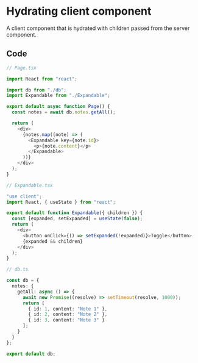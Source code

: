 # Hydrating client component

A client component that is hydrated with children passed from the server component.

## Code

```typescript
// Page.tsx

import React from "react";

import db from "./db";
import Expandable from "./Expandable";

export default async function Page() {
  const notes = await db.notes.getAll();

  return (
    <div>
      {notes.map((note) => (
        <Expandable key={note.id}>
          <p>{note.content}</p>
        </Expandable>
      ))}
    </div>
  );
}

```

```typescript
// Expandable.tsx

"use client";
import React, { useState } from "react";

export default function Expandable({ children }) {
  const [expanded, setExpanded] = useState(false);
  return (
    <div>
      <button onClick={() => setExpanded(!expanded)}>Toggle</button>
      {expanded && children}
    </div>
  );
}

```

```typescript
// db.ts

const db = {
  notes: {
    getAll: async () => {
      await new Promise((resolve) => setTimeout(resolve, 1000));
      return [
        { id: 1, content: "Note 1" },
        { id: 2, content: "Note 2" },
        { id: 3, content: "Note 3" }
      ];
    }
  }
};

export default db;

```